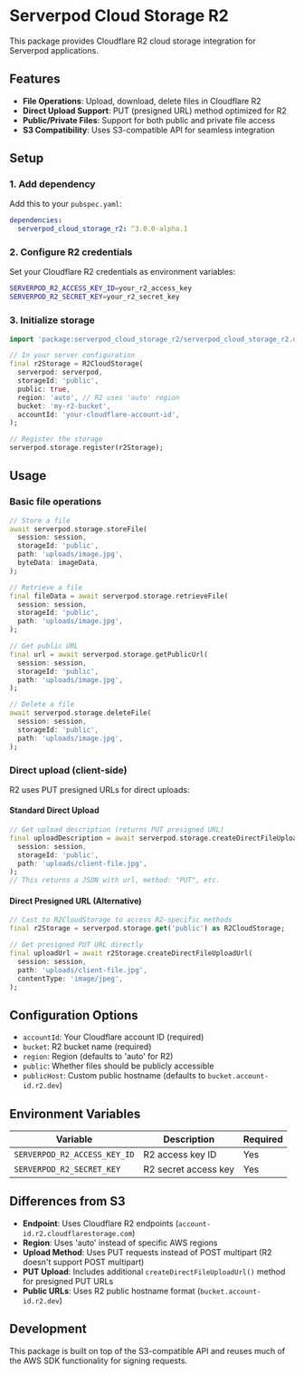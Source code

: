 # Serverpod Cloud Storage R2

This package provides Cloudflare R2 cloud storage integration for Serverpod applications.

## Features

- **File Operations**: Upload, download, delete files in Cloudflare R2
- **Direct Upload Support**: PUT (presigned URL) method optimized for R2
- **Public/Private Files**: Support for both public and private file access
- **S3 Compatibility**: Uses S3-compatible API for seamless integration

## Setup

### 1. Add dependency

Add this to your `pubspec.yaml`:

```yaml
dependencies:
  serverpod_cloud_storage_r2: ^3.0.0-alpha.1
```

### 2. Configure R2 credentials

Set your Cloudflare R2 credentials as environment variables:

```bash
SERVERPOD_R2_ACCESS_KEY_ID=your_r2_access_key
SERVERPOD_R2_SECRET_KEY=your_r2_secret_key
```

### 3. Initialize storage

```dart
import 'package:serverpod_cloud_storage_r2/serverpod_cloud_storage_r2.dart';

// In your server configuration
final r2Storage = R2CloudStorage(
  serverpod: serverpod,
  storageId: 'public',
  public: true,
  region: 'auto', // R2 uses 'auto' region
  bucket: 'my-r2-bucket',
  accountId: 'your-cloudflare-account-id',
);

// Register the storage
serverpod.storage.register(r2Storage);
```

## Usage

### Basic file operations

```dart
// Store a file
await serverpod.storage.storeFile(
  session: session,
  storageId: 'public',
  path: 'uploads/image.jpg',
  byteData: imageData,
);

// Retrieve a file
final fileData = await serverpod.storage.retrieveFile(
  session: session,
  storageId: 'public', 
  path: 'uploads/image.jpg',
);

// Get public URL
final url = await serverpod.storage.getPublicUrl(
  session: session,
  storageId: 'public',
  path: 'uploads/image.jpg',
);

// Delete a file
await serverpod.storage.deleteFile(
  session: session,
  storageId: 'public',
  path: 'uploads/image.jpg',
);
```

### Direct upload (client-side)

R2 uses PUT presigned URLs for direct uploads:

#### Standard Direct Upload

```dart
// Get upload description (returns PUT presigned URL)
final uploadDescription = await serverpod.storage.createDirectFileUploadDescription(
  session: session,
  storageId: 'public',
  path: 'uploads/client-file.jpg',
);
// This returns a JSON with url, method: "PUT", etc.
```

#### Direct Presigned URL (Alternative)

```dart
// Cast to R2CloudStorage to access R2-specific methods
final r2Storage = serverpod.storage.get('public') as R2CloudStorage;

// Get presigned PUT URL directly
final uploadUrl = await r2Storage.createDirectFileUploadUrl(
  session: session,
  path: 'uploads/client-file.jpg',
  contentType: 'image/jpeg',
);
```

## Configuration Options

- `accountId`: Your Cloudflare account ID (required)
- `bucket`: R2 bucket name (required)
- `region`: Region (defaults to 'auto' for R2)
- `public`: Whether files should be publicly accessible
- `publicHost`: Custom public hostname (defaults to `bucket.account-id.r2.dev`)

## Environment Variables

| Variable | Description | Required |
|----------|-------------|----------|
| `SERVERPOD_R2_ACCESS_KEY_ID` | R2 access key ID | Yes |
| `SERVERPOD_R2_SECRET_KEY` | R2 secret access key | Yes |

## Differences from S3

- **Endpoint**: Uses Cloudflare R2 endpoints (`account-id.r2.cloudflarestorage.com`)
- **Region**: Uses 'auto' instead of specific AWS regions
- **Upload Method**: Uses PUT requests instead of POST multipart (R2 doesn't support POST multipart)
- **PUT Upload**: Includes additional `createDirectFileUploadUrl()` method for presigned PUT URLs
- **Public URLs**: Uses R2 public hostname format (`bucket.account-id.r2.dev`)

## Development

This package is built on top of the S3-compatible API and reuses much of the AWS SDK functionality for signing requests.